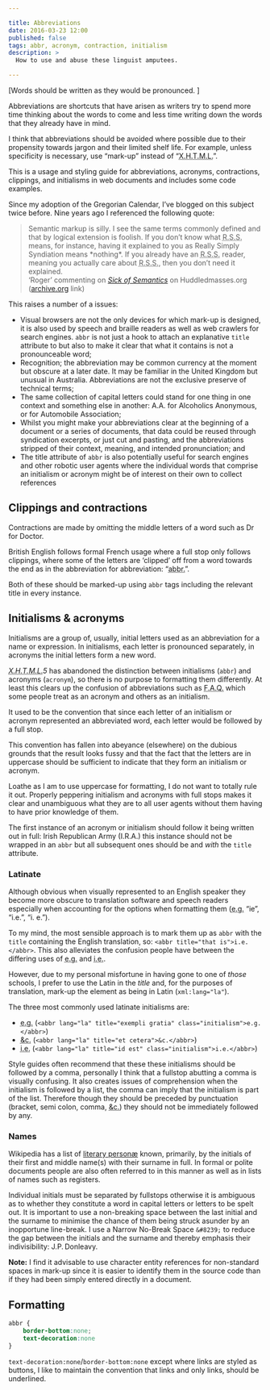 ```yaml
---

title: Abbreviations
date: 2016-03-23 12:00
published: false
tags: abbr, acronym, contraction, initialism
description: >
  How to use and abuse these linguist amputees.

---
```


[Words should be written as they would be pronounced. ]

Abbreviations are shortcuts that have arisen as writers try to spend more time thinking about the words to come and less time writing down the words that they already have in mind.

I think that abbreviations should be avoided where possible due to their propensity towards jargon and their limited shelf life. For example, unless specificity is necessary, use “mark-up” instead of “<abbr title="eXtensible Hypertext Mark-up Language" class="initialism">X.H.T.M.L.</abbr>”.

This is a usage and styling guide for abbreviations, acronyms, contractions, clippings, and initialisms in web documents and includes some code examples.

Since my adoption of the Gregorian Calendar, I’ve blogged on this subject twice before. Nine years ago I referenced the following quote:

<blockquote>Semantic markup is silly. I see the same terms commonly defined and that by logical extension is foolish. If you don’t know what <abbr title="Really Simply Syndiation" class="initialism">R.S.S.</abbr> means, for instance, having it explained to you as Really Simply Syndiation means *nothing*. If you already have an <abbr title="Really Simply Syndiation" class="initialism">R.S.S.</abbr> reader, meaning you actually care about <abbr title="Really Simply Syndiation" class="initialism">R.S.S.</abbr>, then you don’t need it explained.
<footer>‘Roger’ commenting on <cite><a href="http://web.archive.org/web/20060326005449/http://www.huddledmasses.org/2004/10/27/sick-of-semantics/">Sick of Semantics</a></cite> on Huddledmasses.org (<a href="https://archive.org">archive.org</a> link)</footer>
</blockquote>

This raises a number of a issues:

* Visual browsers are not the only devices for which mark-up is designed, it is also used by speech and braille readers as well as web crawlers for search engines. `abbr` is not just a hook to attach an explanative `title` attribute to but also to make it clear that what it contains is not a pronounceable word;
* Recognition; the abbreviation may be common currency at the moment but obscure at a later date. It may be familiar in the United Kingdom but unusual in Australia. Abbreviations are not the exclusive preserve of technical terms;
* The same collection of capital letters could stand for one thing in one context and something else in another: A.A. for Alcoholics Anonymous, or for Automobile Association;
* Whilst you might make your abbreviations clear at the beginning of a document or a series of documents, that data could be reused through syndication excerpts, or just cut and pasting, and the abbreviations stripped of their context, meaning, and intended pronunciation; and
* The title attribute of `abbr` is also potentially useful for search engines and other robotic user agents where the individual words that comprise an initialism or acronym might be of interest on their own to collect references

## Clippings and contractions

Contractions are made by omitting the middle letters of a word such as Dr for Doctor.

British English follows formal French usage where a full stop only follows clippings, where some of the letters are ‘clipped’ off from a word towards the end as in the abbreviation for abbreviation: “<abbr title="abbreviation">abbr.</abbr>”.

Both of these should be marked-up using `abbr` tags including the relevant title in every instance.

## Initialisms &amp; acronyms

Initialisms are a group of, usually, initial letters used as an abbreviation for a name or expression. In initialisms, each letter is pronounced separately, in acronyms the initial letters form a new word.

<cite><abbr title="eXtensible Hypertext Mark-up Language" class="initialism">X.H.T.M.L.</abbr>5</cite> has abandoned the distinction between initialisms (`abbr`) and acronyms (`acronym`), so there is no purpose to formatting them differently. At least this clears up the confusion of abbreviations such as <abbr title="Frequently Asked Questions" class="initialism">F.A.Q.</abbr> which some people treat as an acronym and others as an initialism.

It used to be the convention that since each letter of an initialism or acronym represented an abbreviated word, each letter would be followed by a full stop.

This convention has fallen into abeyance (elsewhere) on the dubious grounds that the result looks fussy and that the fact that the letters are in uppercase should be sufficient to indicate that they form an initialism or acronym.

Loathe as I am to use uppercase for formatting, I do not want to totally rule it out. Properly peppering initialism and acronyms with full stops makes it clear and unambiguous what they are to all user agents without them having to have prior knowledge of them.

The first instance of an acronym or initialism should follow it being written out in full: Irish Republican Army (I.R.A.) this instance should not be wrapped in an `abbr` but all subsequent ones should be and *with* the `title` attribute.

### Latinate

Although obvious when visually represented to an English speaker they become more obscure to translation software and speech readers especially when accounting for the options when formatting them (<abbr lang="la" title="exempli gratia" class="initialism">e.g.</abbr> “ie”, “i.e.”, “i. e.”).

To my mind, the most sensible approach is to mark them up as `abbr` with the `title` containing the English translation, so: `<abbr title="that is">i.e.</abbr>`. This also alleviates the confusion people have between the differing uses of <abbr xml:lang="la" title="exempli gratia">e.g.</abbr> and <abbr xml:lang="la" title="id est">i.e.</abbr>.

However, due to my personal misfortune in having gone to one of *those* schools, I prefer to use the Latin in the *title* and, for the purposes of translation, mark-up the element as being in Latin (`xml:lang="la"`).

The three most commonly used latinate initialisms are:

* <abbr lang="la" title="exempli gratia" class="initialism">e.g.</abbr> (`<abbr lang="la" title="exempli gratia" class="initialism">e.g.</abbr>`)
* <abbr lang="la" title="et cetera">&amp;c.</abbr> (`<abbr lang="la" title="et cetera">&c.</abbr>`)
* <abbr lang="la" title="id est" class="initialism">i.e.</abbr> (`<abbr lang="la" title="id est" class="initialism">i.e.</abbr>`)

Style guides often recommend that these these initialisms should be followed by a comma, personally I think that a fullstop abutting a comma is visually confusing. It also creates issues of comprehension when the initialism is followed by a list, the comma can imply that the initialism is part of the list. Therefore though they should be preceded by punctuation (bracket, semi colon, comma, <abbr lang="la" title="et cetera">&amp;c.</abbr>) they should not be immediately followed by any.

### Names

Wikipedia has a list of [literary personæ](https://en.wikipedia.org/wiki/List_of_literary_initials) known, primarily, by the initials of their first and middle name(s) with their surname in full. In formal or polite documents people are also often referred to in this manner as well as in lists of names such as registers.

Individual initials must be separated by fullstops otherwise it is ambiguous as to whether they constitute a word in capital letters or letters to be spelt out. It is important to use a non-breaking space between the last initial and the surname to minimise the chance of them being struck asunder by an inopportune line-break. I use a Narrow No-Break Space `&#8239;` to reduce the gap between the initials and the surname and thereby emphasis their indivisibility: J.P. Donleavy.

**Note:** I find it advisable to use character entity references for non-standard spaces in mark-up since it is easier to identify them in the source code than if they had been simply entered directly in a document.

## Formatting

``` css
abbr {
	border-bottom:none;
	text-decoration:none
}
```

`text-decoration:none`/`border-bottom:none` except where links are styled as buttons, I like to maintain the convention that links and only links, should be underlined.